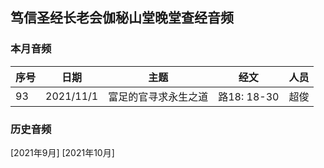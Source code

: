 ## 笃信圣经长老会伽秘山堂晚堂查经音频

### 本月音频

|序号|日期|主题|经文|人员|
|---|----|---|---|---|
|93|2021/11/1|富足的官寻求永生之道|路18: 18-30|超俊|

### 历史音频

[2021年9月]
[2021年10月]
